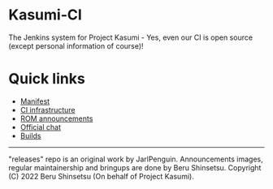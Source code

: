 # Kasumi-CI
The Jenkins system for Project Kasumi - Yes, even our CI is open source (except personal information of course)!

# Quick links
- [Manifest](https://github.com/ProjectKasumi/android)
- [CI infrastructure](https://ci.planet-bruno.de)
- [ROM announcements](https://t.me/ProjectKasumi)
- [Official chat](https://t.me/KasumiChat)
- [Builds](https://t.me/owZ_Builds)

-----

"releases" repo is an original work by JarlPenguin.
Announcements images, regular maintainership and bringups are done by Beru Shinsetsu.
Copyright (C) 2022 Beru Shinsetsu (On behalf of Project Kasumi).
